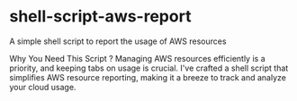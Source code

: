 # shell-script-aws-report
A simple shell script to report the usage of AWS resources

Why You Need This Script ?
Managing AWS resources efficiently is a priority, and keeping tabs on usage is crucial. I've crafted a shell script that simplifies AWS resource reporting, making it a breeze to track and analyze your cloud usage.
